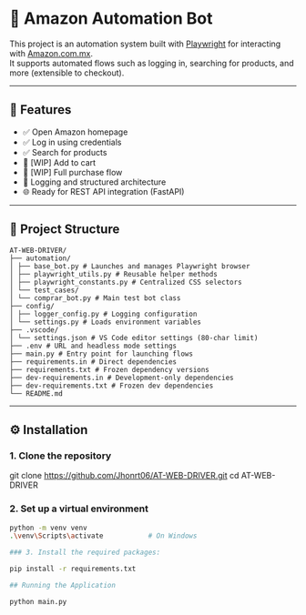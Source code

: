 # 🛒 Amazon Automation Bot

This project is an automation system built with [Playwright](https://playwright.dev/python/) for interacting with [Amazon.com.mx](https://www.amazon.com.mx/).  
It supports automated flows such as logging in, searching for products, and more (extensible to checkout).

---

## 🚀 Features

- ✅ Open Amazon homepage
- ✅ Log in using credentials
- ✅ Search for products
- 🚧 [WIP] Add to cart
- 🚧 [WIP] Full purchase flow
- 📄 Logging and structured architecture
- 🌐 Ready for REST API integration (FastAPI)

---

## 📁 Project Structure

    AT-WEB-DRIVER/
    ├── automation/
    │ ├── base_bot.py # Launches and manages Playwright browser
    │ ├── playwright_utils.py # Reusable helper methods
    │ ├── playwright_constants.py # Centralized CSS selectors
    │ └── test_cases/
    │ └── comprar_bot.py # Main test bot class
    ├── config/
    │ ├── logger_config.py # Logging configuration
    │ └── settings.py # Loads environment variables
    ├── .vscode/
    │ └── settings.json # VS Code editor settings (80-char limit)
    ├── .env # URL and headless mode settings
    ├── main.py # Entry point for launching flows
    ├── requirements.in # Direct dependencies
    ├── requirements.txt # Frozen dependency versions
    ├── dev-requirements.in # Development-only dependencies
    ├── dev-requirements.txt # Frozen dev dependencies
    └── README.md

    
---

## ⚙️ Installation

### 1. Clone the repository

git clone https://github.com/Jhonrt06/AT-WEB-DRIVER.git
cd AT-WEB-DRIVER

### 2. Set up a virtual environment

```bash
python -m venv venv
.\venv\Scripts\activate           # On Windows

### 3. Install the required packages:

pip install -r requirements.txt

## Running the Application

python main.py